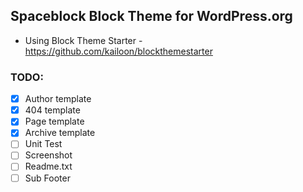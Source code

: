 ## Spaceblock Block Theme for WordPress.org

- Using Block Theme Starter - https://github.com/kailoon/blockthemestarter

### TODO:

- [x] Author template
- [x] 404 template
- [x] Page template
- [x] Archive template
- [ ] Unit Test
- [ ] Screenshot
- [ ] Readme.txt
- [ ] Sub Footer
